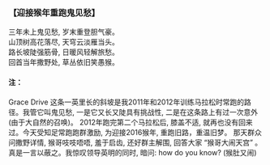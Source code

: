 ### 【迎接猴年重跑鬼见愁】

三年未上鬼见愁, 岁末重登胆气豪。  
山顶树高花落尽, 天穹云淡雁当头。  
路长坡陡强筋骨, 日暖风轻解旅愁。  
回首当年撒野处, 草丛依旧笑愚猴。

#### 注：
Grace Drive 这条一英里长的斜坡是我2011年和2012年训练马拉松时常跑的路径。我管它叫鬼见愁, 一是它又长又陡具有挑战性, 二是在这条路上有过一次意外(由于大自然的召唤)。
2012年跑完第二个马拉松后, 膝盖不适, 就再也没有回来过。今天受知足常跑跑群激励, 为迎接2016猴年, 重跑旧路，重温旧梦。
那天群众问撒野详情, 猴哥吱吱唔唔, 羞于启齿, 还好群主解围, 回答大家 “猴哥大闹天宫” 。真是一言以蔽之。我惊叹领导英明的同时, 暗问: how do you know? (猴肚又闹) 


